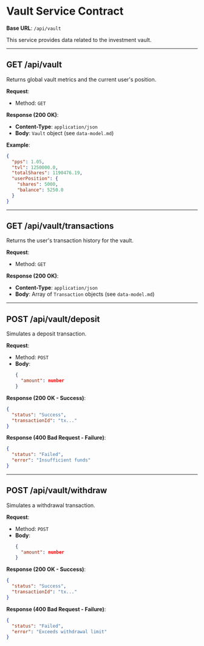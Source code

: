 # Vault Service Contract

**Base URL**: `/api/vault`

This service provides data related to the investment vault.

---

## GET /api/vault

Returns global vault metrics and the current user's position.

**Request**:

- Method: `GET`

**Response (200 OK)**:

- **Content-Type**: `application/json`
- **Body**: `Vault` object (see `data-model.md`)

**Example**:

```json
{
  "pps": 1.05,
  "tvl": 1250000.0,
  "totalShares": 1190476.19,
  "userPosition": {
    "shares": 5000,
    "balance": 5250.0
  }
}
```

---

## GET /api/vault/transactions

Returns the user's transaction history for the vault.

**Request**:

- Method: `GET`

**Response (200 OK)**:

- **Content-Type**: `application/json`
- **Body**: Array of `Transaction` objects (see `data-model.md`)

---

## POST /api/vault/deposit

Simulates a deposit transaction.

**Request**:

- Method: `POST`
- **Body**:
  ```json
  {
    "amount": number
  }
  ```

**Response (200 OK - Success)**:

```json
{
  "status": "Success",
  "transactionId": "tx..."
}
```

**Response (400 Bad Request - Failure)**:

```json
{
  "status": "Failed",
  "error": "Insufficient funds"
}
```

---

## POST /api/vault/withdraw

Simulates a withdrawal transaction.

**Request**:

- Method: `POST`
- **Body**:
  ```json
  {
    "amount": number
  }
  ```

**Response (200 OK - Success)**:

```json
{
  "status": "Success",
  "transactionId": "tx..."
}
```

**Response (400 Bad Request - Failure)**:

```json
{
  "status": "Failed",
  "error": "Exceeds withdrawal limit"
}
```
